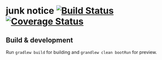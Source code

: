 # junk notice [![Build Status](https://travis-ci.org/philuu265/junk-notice.svg?branch=master)](https://travis-ci.org/philuu265/junk-notice) [![Coverage Status](https://coveralls.io/repos/github/philuu265/junk-notice/badge.svg?branch=master)](https://coveralls.io/github/philuu265/junk-notice?branch=master)

## Build & development

Run `gradlew build` for building and `grandlew clean bootRun` for preview.

